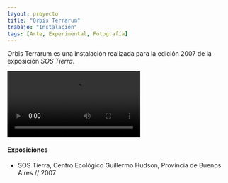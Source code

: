 ```yaml
---
layout: proyecto
title: "Orbis Terrarum"
trabajo: "Instalación"
tags: [Arte, Experimental, Fotografía]
---
```


Orbis Terrarum es una instalación realizada para la edición 2007 de la exposición *SOS Tierra*. 

<!-- <div class="fotorama">
	<img src="{{ site.baseurl }}/img/2007-01.jpg" alt="#1" />
	<img src="{{ site.baseurl }}/img/2007-02.jpg" alt="#2" />
	<img src="{{ site.baseurl }}/img/2007-03.jpg" alt="#3" />
	<img src="{{ site.baseurl }}/img/2007-04.jpg" alt="#4" />
	<img src="{{ site.baseurl }}/img/2007-05.jpg" alt="#5" />
	<img src="{{ site.baseurl }}/img/2007-06.jpg" alt="#6" />
</div> -->

<video autoplay loop class="">
	<source src="{{ site.baseurl }}/img/2007-loop.mp4" type="video/mp4">
</video>

#### Exposiciones
- SOS Tierra, Centro Ecológico Guillermo Hudson, Provincia de Buenos Aires // 2007
